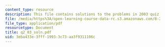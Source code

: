```yaml
---
content_type: resource
description: This file contains solutions to the problems in 2003 quiz 2.
file: /media/https%3A/open-learning-course-data-rc.s3.amazonaws.com/8-282j-introduction-to-astronomy-spring-2006/3eba433e3fff19933c73aa3f9311106c_q2_03_soln.pdf
file_type: application/pdf
resourcetype: Document
title: q2_03_soln.pdf
uid: 3eba433e-3fff-1993-3c73-aa3f9311106c
---
```

